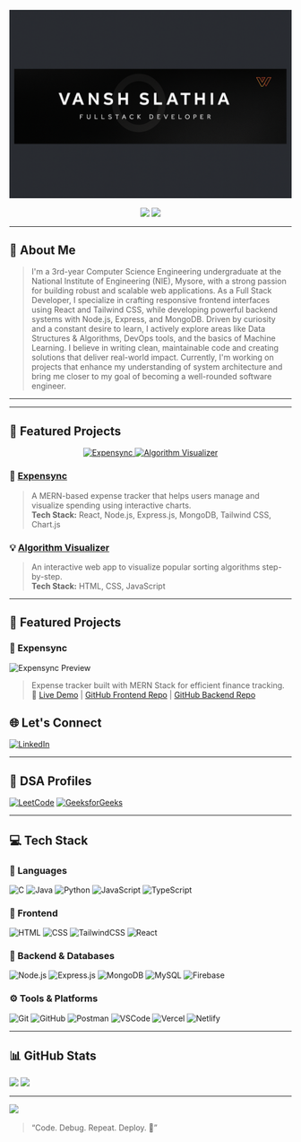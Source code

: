 <p align="center">
  <img src="https://github.com/vanshslathia/vanshslathia/blob/main/new%20image.png"  alt="Vansh Slathia Banner" />
</p>
<p align="center">
  <img src="https://img.shields.io/badge/GitHub-Pro-blueviolet?style=for-the-badge&logo=github" />
  <img src="https://img.shields.io/badge/Currently_Building-MarketVerse-orange?style=for-the-badge&logo=producthunt" />
</p>

---

## 👋 About Me 
> I'm a 3rd-year Computer Science Engineering undergraduate at the National Institute of Engineering (NIE), Mysore, with a strong passion for building robust and scalable web applications. As a Full Stack Developer, I specialize in crafting responsive frontend interfaces using React and Tailwind CSS, while developing powerful backend systems with Node.js, Express, and MongoDB.
Driven by curiosity and a constant desire to learn, I actively explore areas like Data Structures & Algorithms, DevOps tools, and the basics of Machine Learning. I believe in writing clean, maintainable code and creating solutions that deliver real-world impact.
Currently, I'm working on projects that enhance my understanding of system architecture and bring me closer to my goal of becoming a well-rounded software engineer.

---

---

## 🚀 Featured Projects

<p align="center">
  <a href="https://expensync.vercel.app/">
    <img src="https://img.shields.io/badge/Expensync-Expense_Tracker-blue?style=for-the-badge&logo=vercel&logoColor=white" alt="Expensync" />
  </a>
  <a href="https://github.com/vanshslathia/sorting-visualizer">
    <img src="https://img.shields.io/badge/AlgoVisualizer-Sorting_Visualizer-green?style=for-the-badge&logo=javascript&logoColor=white" alt="Algorithm Visualizer" />
  </a>
</p>

### 🧾 [Expensync](https://expensync.vercel.app/)
> A MERN-based expense tracker that helps users manage and visualize spending using interactive charts.  
**Tech Stack:** React, Node.js, Express.js, MongoDB, Tailwind CSS, Chart.js  

### 💡 [Algorithm Visualizer](https://github.com/vanshslathia/sorting-visualizer)
> An interactive web app to visualize popular sorting algorithms step-by-step.  
**Tech Stack:** HTML, CSS, JavaScript  

---

## 🚀 Featured Projects

### 🧾 Expensync
![Expensync Preview](https://github.com/vanshslathia/Expensync/blob/main/preview.png)
> Expense tracker built with MERN Stack for efficient finance tracking.
🔗 [Live Demo](https://expense-tracker-frontend-nu-ochre.vercel.app/) | [GitHub Frontend Repo](https://github.com/vanshslathia/EXPENSE_TRACKER_FRONTEND) | [GitHub Backend Repo](https://github.com/vanshslathia/EXPENSE_TRACKER)



## 🌐 Let's Connect

[![LinkedIn](https://img.shields.io/badge/LinkedIn-%230077B5.svg?style=for-the-badge&logo=linkedin&logoColor=white)](https://www.linkedin.com/in/vansh-slathia/)  

---

## 📘 DSA Profiles

[![LeetCode](https://img.shields.io/badge/LeetCode-Profile-FFA116?style=for-the-badge&logo=leetcode)](https://leetcode.com/u/slathia2005/)  [![GeeksforGeeks](https://img.shields.io/badge/GeeksforGeeks-Profile-0F9D58?style=for-the-badge&logo=geeksforgeeks)](https://www.geeksforgeeks.org/user/vanshslatiao0/)  

---

## 💻 Tech Stack

### 🧠 Languages
![C](https://img.shields.io/badge/C-%2300599C.svg?style=for-the-badge&logo=c&logoColor=white)
![Java](https://img.shields.io/badge/Java-%23ED8B00.svg?style=for-the-badge&logo=java&logoColor=white)
![Python](https://img.shields.io/badge/Python-%233776AB.svg?style=for-the-badge&logo=python&logoColor=white)
![JavaScript](https://img.shields.io/badge/JavaScript-F7DF1E.svg?style=for-the-badge&logo=javascript&logoColor=black)
![TypeScript](https://img.shields.io/badge/TypeScript-%23007ACC.svg?style=for-the-badge&logo=typescript&logoColor=white)

### 🎨 Frontend
![HTML](https://img.shields.io/badge/HTML5-%23E34F26.svg?style=for-the-badge&logo=html5&logoColor=white)
![CSS](https://img.shields.io/badge/CSS3-%231572B6.svg?style=for-the-badge&logo=css3&logoColor=white)
![TailwindCSS](https://img.shields.io/badge/TailwindCSS-38B2AC?style=for-the-badge&logo=tailwind-css&logoColor=white)
![React](https://img.shields.io/badge/React-%2320232a.svg?style=for-the-badge&logo=react&logoColor=%2361DAFB)

### 🔧 Backend & Databases
![Node.js](https://img.shields.io/badge/Node.js-339933?style=for-the-badge&logo=nodedotjs&logoColor=white)
![Express.js](https://img.shields.io/badge/Express.js-%23404d59.svg?style=for-the-badge&logo=express&logoColor=white)
![MongoDB](https://img.shields.io/badge/MongoDB-%2347A248.svg?style=for-the-badge&logo=mongodb&logoColor=white)
![MySQL](https://img.shields.io/badge/MySQL-%2300f.svg?style=for-the-badge&logo=mysql&logoColor=white)
![Firebase](https://img.shields.io/badge/Firebase-ffca28?style=for-the-badge&logo=firebase&logoColor=black)

### ⚙️ Tools & Platforms
![Git](https://img.shields.io/badge/Git-%23F05033.svg?style=for-the-badge&logo=git&logoColor=white)
![GitHub](https://img.shields.io/badge/GitHub-%23121011.svg?style=for-the-badge&logo=github&logoColor=white)
![Postman](https://img.shields.io/badge/Postman-FF6C37?style=for-the-badge&logo=postman&logoColor=white)
![VSCode](https://img.shields.io/badge/VSCode-0078D7?style=for-the-badge&logo=visual-studio-code&logoColor=white)
![Vercel](https://img.shields.io/badge/Vercel-%23000000.svg?style=for-the-badge&logo=vercel&logoColor=white)
![Netlify](https://img.shields.io/badge/Netlify-%2300C7B7.svg?style=for-the-badge&logo=netlify&logoColor=white)

---

## 📊 GitHub Stats

![](https://github-readme-stats.vercel.app/api?username=vanshslathia&theme=tokyonight&show_icons=true&hide_border=false&include_all_commits=true&count_private=true)  ![](https://github-readme-stats.vercel.app/api/top-langs/?username=VanshSlathia&layout=compact&theme=radical&hide_border=false)

---

[![](https://visitcount.itsvg.in/api?id=VanshSlathia&icon=0&color=0)](https://visitcount.itsvg.in)


> “Code. Debug. Repeat. Deploy. 🚀”  
<!-- Crafted with ❤️ by Jitesh Bhakat -->
